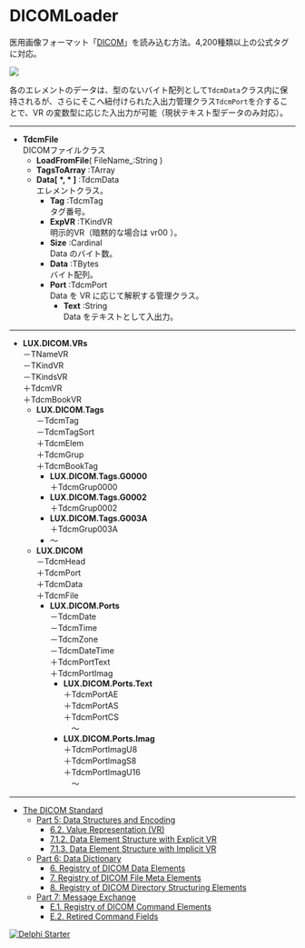 # DICOMLoader

医用画像フォーマット「[DICOM](https://www.wikiwand.com/ja/DICOM)」を読み込む方法。4,200種類以上の公式タグに対応。

![](https://github.com/LUXOPHIA/DICOMLoader/raw/26ad3798ecb86b3f1d521745196c30619cbffd10/--------/_SCREENSHOT/DICOMLoader.png)

各のエレメントのデータは、型のないバイト配列として```TdcmData```クラス内に保持されるが、さらにそこへ紐付けられた入出力管理クラス```TdcmPort```を介することで、VR の変数型に応じた入出力が可能（現状テキスト型データのみ対応）。

----

* __TdcmFile__  
DICOMファイルクラス
    * __LoadFromFile__( FileName_:String )
    * __TagsToArray__ :TArray<TdcmTag>
    * __Data[ \*, \* ]__ :TdcmData  
エレメントクラス。
        * __Tag__ :TdcmTag  
タグ番号。
        * __ExpVR__ :TKindVR  
明示的VR（暗黙的な場合は vr00 ）。
        * __Size__ :Cardinal  
Data のバイト数。
        * __Data__ :TBytes  
バイト配列。
        * __Port__ :TdcmPort  
Data を VR に応じて解釈する管理クラス。
            * __Text__ :String  
Data をテキストとして入出力。

----

* __LUX.DICOM.VRs__  
－TNameVR  
－TKindVR  
－TKindsVR  
＋TdcmVR  
＋TdcmBookVR
    * __LUX.DICOM.Tags__  
－TdcmTag  
－TdcmTagSort  
＋TdcmElem  
＋TdcmGrup  
＋TdcmBookTag
        * __LUX.DICOM.Tags.G0000__  
＋TdcmGrup0000
        * __LUX.DICOM.Tags.G0002__  
＋TdcmGrup0002
        * __LUX.DICOM.Tags.G003A__  
＋TdcmGrup003A  
        * ～
    * __LUX.DICOM__  
－TdcmHead  
＋TdcmPort  
＋TdcmData  
＋TdcmFile
        * __LUX.DICOM.Ports__  
－TdcmDate  
－TdcmTime  
－TdcmZone  
－TdcmDateTime  
＋TdcmPortText  
＋TdcmPortImag
            * __LUX.DICOM.Ports.Text__  
＋TdcmPortAE  
＋TdcmPortAS  
＋TdcmPortCS  
　～
            * __LUX.DICOM.Ports.Imag__  
＋TdcmPortImagU8  
＋TdcmPortImagS8  
＋TdcmPortImagU16  
　～

----

* [The DICOM Standard](http://dicom.nema.org/standard.html)
    * [Part 5: Data Structures and Encoding](http://dicom.nema.org/medical/dicom/current/output/html/part05.html)
        * [6.2. Value Representation (VR)](http://dicom.nema.org/medical/dicom/current/output/html/part05.html#sect_6.2)
        * [7.1.2. Data Element Structure with Explicit VR](http://dicom.nema.org/medical/dicom/current/output/html/part05.html#sect_7.1.2)
        * [7.1.3. Data Element Structure with Implicit VR](http://dicom.nema.org/medical/dicom/current/output/html/part05.html#sect_7.1.3)
    * [Part 6: Data Dictionary](http://dicom.nema.org/medical/dicom/current/output/html/part06.html)
        * [6. Registry of DICOM Data Elements](http://dicom.nema.org/medical/dicom/current/output/html/part06.html#chapter_6)
        * [7. Registry of DICOM File Meta Elements](http://dicom.nema.org/medical/dicom/current/output/html/part06.html#chapter_7)
        * [8. Registry of DICOM Directory Structuring Elements](http://dicom.nema.org/medical/dicom/current/output/html/part06.html#chapter_8)
    * [Part 7: Message Exchange](http://dicom.nema.org/medical/dicom/current/output/html/part07.html)
        * [E.1. Registry of DICOM Command Elements](http://dicom.nema.org/medical/dicom/current/output/html/part07.html#sect_E.1)
        * [E.2. Retired Command Fields](http://dicom.nema.org/medical/dicom/current/output/html/part07.html#sect_E.2)

[![Delphi Starter](http://img.en25.com/EloquaImages/clients/Embarcadero/%7B063f1eec-64a6-4c19-840f-9b59d407c914%7D_dx-starter-bn159.png)](https://www.embarcadero.com/jp/products/delphi/starter)
